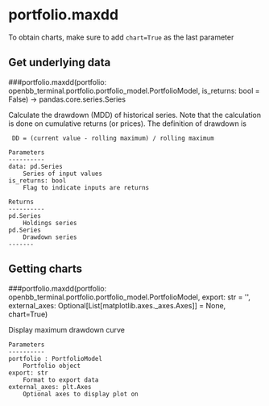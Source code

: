 # portfolio.maxdd

To obtain charts, make sure to add `chart=True` as the last parameter

## Get underlying data 
###portfolio.maxdd(portfolio: openbb_terminal.portfolio.portfolio_model.PortfolioModel, is_returns: bool = False) -> pandas.core.series.Series

Calculate the drawdown (MDD) of historical series.  Note that the calculation is done
     on cumulative returns (or prices).  The definition of drawdown is

     DD = (current value - rolling maximum) / rolling maximum

    Parameters
    ----------
    data: pd.Series
        Series of input values
    is_returns: bool
        Flag to indicate inputs are returns

    Returns
    ----------
    pd.Series
        Holdings series
    pd.Series
        Drawdown series
    -------

## Getting charts 
###portfolio.maxdd(portfolio: openbb_terminal.portfolio.portfolio_model.PortfolioModel, export: str = '', external_axes: Optional[List[matplotlib.axes._axes.Axes]] = None, chart=True)

Display maximum drawdown curve

    Parameters
    ----------
    portfolio : PortfolioModel
        Portfolio object
    export: str
        Format to export data
    external_axes: plt.Axes
        Optional axes to display plot on
